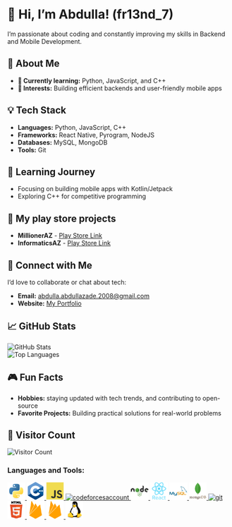 # 👋 Hi, I’m Abdulla! (fr13nd_7)  
I’m passionate about coding and constantly improving my skills in Backend and Mobile Development.

## 🌟 About Me  
- **🔭 Currently learning:** Python, JavaScript, and C++  
- **🚀 Interests:** Building efficient backends and user-friendly mobile apps

## 💡 Tech Stack  
- **Languages:** Python, JavaScript, C++  
- **Frameworks:** React Native, Pyrogram, NodeJS
- **Databases:** MySQL, MongoDB  
- **Tools:** Git

## 🌱 Learning Journey  
- Focusing on building mobile apps with Kotlin/Jetpack 
- Exploring C++ for competitive programming


## 👾 My play store projects
- **MillionerAZ** - [Play Store Link](https://play.google.com/store/apps/details?id=com.fr13nd_7.MillionerAZ&hl=en)
- **InformaticsAZ** - [Play Store Link](https://play.google.com/store/apps/details?id=com.fr13nd_7.InformaticsAZ&hl=en)
## 💬 Connect with Me  
I’d love to collaborate or chat about tech:  
- **Email:** [abdulla.abdullazade.2008@gmail.com](mailto:abdulla.abdullazade.2008@gmail.com)  
- **Website:** [My Portfolio](https://abdulla-abdullazade.vercel.app/)

## 📈 GitHub Stats  
![GitHub Stats](https://github-readme-stats.vercel.app/api?username=abdullaabdullazade&show_icons=true&theme=radical)  
![Top Languages](https://github-readme-stats.vercel.app/api/top-langs/?username=abdullaabdullazade&layout=compact&theme=tokyonight)

## 🎮 Fun Facts  
- **Hobbies:**  staying updated with tech trends, and contributing to open-source  
- **Favorite Projects:** Building practical solutions for real-world problems

## 👥 Visitor Count  
![Visitor Count](https://komarev.com/ghpvc/?username=abdullaabdullazade)


<h3 align="left">Languages and Tools:</h3>
<p align="left"> 
  <a href="https://www.python.org" target="_blank" rel="noreferrer"> 
    <img src="https://raw.githubusercontent.com/devicons/devicon/master/icons/python/python-original.svg" alt="python" width="40" height="40"/> 
  </a>  
  <a href="https://cplusplus.com" target="_blank" rel="noreferrer"> 
    <img src="https://raw.githubusercontent.com/devicons/devicon/master/icons/cplusplus/cplusplus-original.svg" alt="cplusplus" width="40" height="40"/> 
  </a> 

  <a href="https://developer.mozilla.org/en-US/docs/Web/JavaScript" target="_blank" rel="noreferrer"> 
    <img src="https://raw.githubusercontent.com/devicons/devicon/master/icons/javascript/javascript-original.svg" alt="javascript" width="40" height="40"/> 
  </a>   
  <a href="https://codeforces.com/profile/XXXBATTLEMCXXX" target="_blank" rel="noreferrer"> 
    <img src="https://art.npanuhin.me/SVG/Codeforces/Codeforces.svg" alt="codeforcesaccount" width="40" height="40"/> 
  </a> 
  <a href="https://nodejs.org/en/" target="_blank" rel="noreferrer"> 
    <img src="https://raw.githubusercontent.com/devicons/devicon/master/icons/nodejs/nodejs-original-wordmark.svg" alt="nodejs" width="40" height="40"/> 
  </a> 
  <a href="https://reactnative.dev/" target="_blank" rel="noreferrer"> 
    <img src="https://raw.githubusercontent.com/devicons/devicon/master/icons/react/react-original-wordmark.svg" alt="react" width="40" height="40"/> 
  </a> 
  <a href="https://www.mysql.com/" target="_blank" rel="noreferrer"> 
    <img src="https://raw.githubusercontent.com/devicons/devicon/master/icons/mysql/mysql-original-wordmark.svg" alt="mysql" width="40" height="40"/> 
  </a> 
  <a href="https://www.mongodb.com/" target="_blank" rel="noreferrer"> 
    <img src="https://raw.githubusercontent.com/devicons/devicon/master/icons/mongodb/mongodb-original-wordmark.svg" alt="mongodb" width="40" height="40"/> 
  </a> 
  <a href="https://git-scm.com/" target="_blank" rel="noreferrer"> 
    <img src="https://www.vectorlogo.zone/logos/git-scm/git-scm-icon.svg" alt="git" width="40" height="40"/> 
  </a> 
  <a href="https://www.w3.org/html/" target="_blank" rel="noreferrer"> 
    <img src="https://raw.githubusercontent.com/devicons/devicon/master/icons/html5/html5-original-wordmark.svg" alt="html5" width="40" height="40"/> 
  </a> 

  <a href="https://firebase.com" target="_blank" rel="noreferrer"> 
    <img src="https://raw.githubusercontent.com/devicons/devicon/master/icons/firebase/firebase-plain.svg" alt="firebase" width="40" height="40"/> 
  </a> 
  <a href="https://firebase.com" target="_blank" rel="noreferrer"> 
  <img src="https://raw.githubusercontent.com/devicons/devicon/master/icons/firebase/firebase-plain.svg" alt="firebase" width="40" height="40"/> 
  </a>
<a href="https://linuxmint.com" target="_blank" rel="noreferrer"> 
  <img src="https://raw.githubusercontent.com/devicons/devicon/master/icons/linux/linux-original.svg" alt="Linux Mint" width="40" height="40"/> 
</a>


 
</p>


